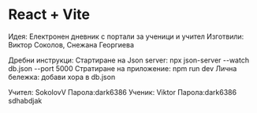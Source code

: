 # React + Vite

Идея: Електронен дневник с портали за ученици и учител
Изготвили: Виктор Соколов, Снежана Георгиева

Дребни инструкци: 
Стартиране на Json server:  npx json-server --watch db.json --port 5000
Стратиране на приложение: npm run dev 
Лична бележка: добави хора в db.json


Учител: SokolovV    Парола:dark6386
Ученик: Viktor      Парола:dark6386
sdhabdjak